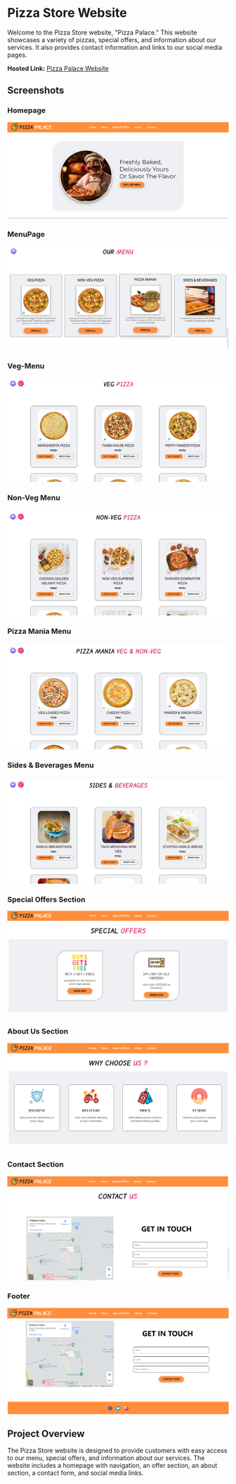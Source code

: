 # Pizza Store Website

Welcome to the Pizza Store website, "Pizza Palace." This website showcases a variety of pizzas, special offers, and information about our services. It also provides contact information and links to our social media pages.

**Hosted Link:** [Pizza Palace Website](https://pizzapalacewebsite.netlify.app/)

## Screenshots

### Homepage
![Homepage Screenshot](./screenshots/1.png)

### MenuPage
![MenuPage Screenshot](./screenshots/2.png)

### Veg-Menu 
![Veg-Menu Screenshot](./screenshots/3.png)

### Non-Veg Menu  
![Non-Veg Menu Screenshot](./screenshots/4.png)

### Pizza Mania Menu
![Pizza Mania Menu Screenshot](./screenshots/5.png)

### Sides & Beverages Menu
![Sides & Beverages Menu Screenshot](./screenshots/6.png)

### Special Offers Section
![Special Offers Screenshot](./screenshots/7.png)

### About Us Section
![About Us Screenshot](./screenshots/8.png)

### Contact Section
![Contact Section Screenshot](./screenshots/9.png)

### Footer
![Footer Screenshot](./screenshots/10.png)

## Project Overview

The Pizza Store website is designed to provide customers with easy access to our menu, special offers, and information about our services. The website includes a homepage with navigation, an offer section, an about section, a contact form, and social media links.
